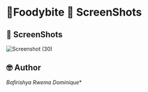 # 🍔Foodybite  📸 ScreenShots

## 📸 ScreenShots
![Screenshot (30)](https://user-images.githubusercontent.com/52289151/161913889-288d6cca-b0db-4158-809c-10d6d405c23a.png)

## 🤓 Author
*Bafirishya Rwema Dominique**
